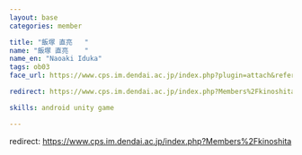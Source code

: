 ```yaml
---
layout: base
categories: member

title: "飯塚 直亮	"
name: "飯塚 直亮	"
name_en: "Naoaki Iduka"
tags: ob03
face_url: https://www.cps.im.dendai.ac.jp/index.php?plugin=attach&refer=Members&openfile=nowprinting.png

redirect: https://www.cps.im.dendai.ac.jp/index.php?Members%2Fkinoshita

skills: android unity game

---
```


redirect: https://www.cps.im.dendai.ac.jp/index.php?Members%2Fkinoshita
